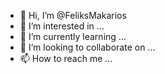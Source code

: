 - 👋 Hi, I’m @FeliksMakarios
- 👀 I’m interested in ...
- 🌱 I’m currently learning ...
- 💞️ I’m looking to collaborate on ...
- 📫 How to reach me ...

<!---
FeliksMakarios/FeliksMakarios is a ✨ special ✨ repository because its `README.md` (this file) appears on your GitHub profile.
You can click the Preview link to take a look at your changes.
--->
